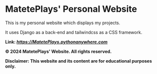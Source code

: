 # MatetePlays' Personal Website

This is my personal website which displays my projects.

It uses Django as a back-end and tailwindcss as a CSS framework.

**Link: *<https://MatetePlays.pythonanywhere.com>***

**&copy; 2024 MatetePlays' Website. All rights reserved.**

**Disclaimer: This website and its content are for educational purposes only.**
